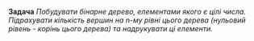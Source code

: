**Задача** 
*Побудувати бінарне дерево, елементами якого є цілі числа. Підрахувати кількість вершин на n-му рівні цього дерева (нульовий рівень - корінь цього дерева) та надрукувати ці елементи.*
